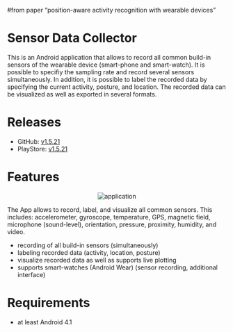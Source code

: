 #from paper “position-aware activity recognition with wearable devices”

# Sensor Data Collector
This is an Android application that allows to record all common build-in sensors of the wearable device (smart-phone and smart-watch). It is possible to specifiy the sampling rate and record several sensors simultaneously. In addition, it is possible to label the recorded data by specifying the current activity, posture, and location. The recorded data can be visualized as well as exported in several formats.

# Releases
<ul>
  <li>GitHub: <a href="https://github.com/sztyler/sensordatacollector/releases/tag/1.5.21">v1.5.21</a></li>
  <li>PlayStore: <a href="https://play.google.com/store/apps/details?id=de.unima.ar.collector">v1.5.21</a></li>
</ul> 

# Features
<p align="center"><img src="http://wifo5-14.informatik.uni-mannheim.de/sensor/res/framework.png" alt="application"></p>
The App allows to record, label, and visualize all common sensors. This includes: accelerometer, gyroscope, temperature, GPS, magnetic field, microphone (sound-level), orientation, pressure, proximity, humidity, and video.
<ul>
  <li>recording of all build-in sensors (simultaneously)</li>
  <li>labeling recorded data (activity, location, posture)</li>
  <li>visualize recorded data as well as supports live plotting</li>
  <li>supports smart-watches (Android Wear) (sensor recording, additional interface)</li>
</ul> 

# Requirements
<ul>
  <li>at least Android 4.1</li>
</ul>
